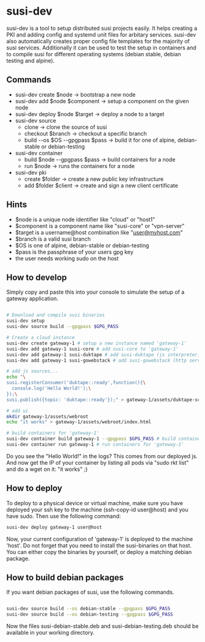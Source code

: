 # susi-dev
susi-dev is a tool to setup distributed susi projects easily.
It helps creating a PKI and adding config and systemd unit files for arbitary services.
susi-dev also automatically creates proper config file templates for the majority of susi services. Additionally it can be used to test the setup in containers and to compile susi for different operating systems (debian stable, debian testing and alpine).

## Commands

* susi-dev create $node -> bootstrap a new node
* susi-dev add $node $component -> setup a component on the given node
* susi-dev deploy $node $target -> deploy a node to a target
* susi-dev source
  * clone -> clone the source of susi
  * checkout $branch -> checkout a specific branch
  * build --os $OS --gpgpass $pass -> build it for one of alpine, debian-stable or debian-testing
* susi-dev container
  * build $node --gpgpass $pass -> build containers for a node
  * run $node -> runs the containers for a node
* susi-dev pki
  * create $folder -> create a new public key infrastructure
  * add $folder $client -> create and sign a new client certificate

## Hints

* $node is a unique node identifier like "cloud" or "host1"
* $component is a component name like "susi-core" or "vpn-server"
* $target is a username@host combination like "user@myhost.com"
* $branch is a valid susi branch
* $OS is one of alpine, debian-stable or debian-testing
* $pass is the passphrase of your users gpg key
* the user needs working sudo on the host

## How to develop

Simply copy and paste this into your console to simulate the setup of a gateway application.

```bash

# Download and compile susi binaries
susi-dev setup
susi-dev source build --gpgpass $GPG_PASS

# Create a cloud instance
susi-dev create gateway-1 # setup a new instance named 'gateway-1'
susi-dev add gateway-1 susi-core # add susi-core to 'gateway-1'
susi-dev add gateway-1 susi-duktape # add susi-duktape (js interpreter) to 'gateway-1'
susi-dev add gateway-1 susi-gowebstack # add susi-gowebstack (http server) to 'gateway-1'

# add js sources...
echo "\
susi.registerConsumer('duktape::ready',function(){\
  console.log('Hello World!');\
});\
susi.publish({topic: 'duktape::ready'});" > gateway-1/assets/duktape-script.js

# add ui
mkdir gateway-1/assets/webroot
echo "it works" > gateway-1/assets/webroot/index.html

# build containers for 'gateway-1'
susi-dev container build gateway-1 --gpgpass $GPG_PASS # build containers for 'gateway-1'
susi-dev container run gateway-1 # run containers for 'gateway-1'

```

Do you see the "Hello World!" in the logs? This comes from our deployed js.
And now get the IP of your container by listing all pods via "sudo rkt list"
and do a wget on it: "it works" ;)

## How to deploy

To deploy to a physical device or virtual machine, make sure you have deployed your ssh key to the machine (ssh-copy-id user@host) and you have sudo.
Then use the following command:
```bash
susi-dev deploy gateway-1 user@host
```
Now, your current configuration of 'gateway-1' is deployed to the machine 'host'.
Do not forget that you need to install the susi-binaries on that host. You can either copy the binaries by yourself, or deploy a matching debian package.

## How to build debian packages
If you want debian packages of susi, use the following commands.
```bash

susi-dev source build --os debian-stable --gpgpass $GPG_PASS
susi-dev source build --os debian-testing --gpgpass $GPG_PASS

```
Now the files susi-debian-stable.deb and susi-debian-testing.deb should be available in your working directory.

